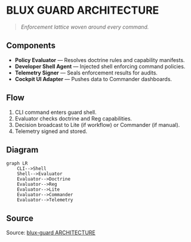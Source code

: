 # BLUX GUARD ARCHITECTURE

> *Enforcement lattice woven around every command.*

## Components
- **Policy Evaluator** — Resolves doctrine rules and capability manifests.
- **Developer Shell Agent** — Injected shell enforcing command policies.
- **Telemetry Signer** — Seals enforcement results for audits.
- **Cockpit UI Adapter** — Pushes data to Commander dashboards.

## Flow
1. CLI command enters guard shell.
2. Evaluator checks doctrine and Reg capabilities.
3. Decision broadcast to Lite (if workflow) or Commander (if manual).
4. Telemetry signed and stored.

## Diagram
```mermaid
graph LR
    CLI-->Shell
    Shell-->Evaluator
    Evaluator-->Doctrine
    Evaluator-->Reg
    Evaluator-->Lite
    Evaluator-->Commander
    Evaluator-->Telemetry
```

## Source
Source: [blux-guard ARCHITECTURE](https://github.com/Outer-Void/blux-guard/blob/main/ARCHITECTURE.md)
